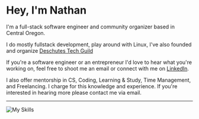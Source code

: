 # Hey, I'm Nathan
  
 I'm a full-stack software engineer and community organizer based in Central Oregon.

 I do mostly fullstack development, play around with Linux, I've also founded and organize [Deschutes Tech Guild](https://www.meetup.com/deschutes-tech-guild/)

 If you're a software engineer or an entrepreneur I'd love to hear what you're working on, feel free to shoot me an email or connect with me on [LinkedIn](https://www.linkedin.com/in/nslee333/).

 I also offer mentorship in CS, Coding, Learning & Study, Time Management, and Freelancing. I charge for this knowledge and experience. If you're interested in hearing more please contact me via email. 
 
---

![My Skills](https://skillicons.dev/icons?i=go,rust,aws,docker,postgres,linux,git,https://skillicons.dev)

